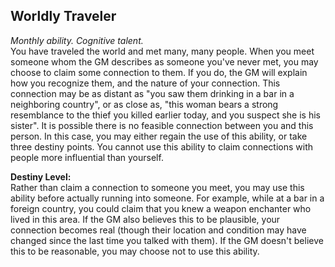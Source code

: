 ## Worldly Traveler

_Monthly ability. Cognitive talent._  
You have traveled the world and met many, many people. When you meet someone whom the GM describes as someone you've never met, you may choose to claim some connection to them. If you do, the GM will explain how you recognize them, and the nature of your connection. This connection may be as distant as "you saw them drinking in a bar in a neighboring country", or as close as, "this woman bears a strong resemblance to the thief you killed earlier today, and you suspect she is his sister". It is possible there is no feasible connection between you and this person. In this case, you may either regain the use of this ability, or take three destiny points. You cannot use this ability to claim connections with people more influential than yourself.

**Destiny Level:**  
Rather than claim a connection to someone you meet, you may use this ability before actually running into someone. For example, while at a bar in a foreign country, you could claim that you knew a weapon enchanter who lived in this area. If the GM also believes this to be plausible, your connection becomes real (though their location and condition may have changed since the last time you talked with them). If the GM doesn't believe this to be reasonable, you may choose not to use this ability.
